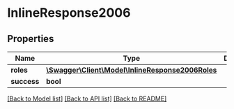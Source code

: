 # InlineResponse2006

## Properties
Name | Type | Description | Notes
------------ | ------------- | ------------- | -------------
**roles** | [**\Swagger\Client\Model\InlineResponse2006Roles**](InlineResponse2006Roles.md) |  | [optional] 
**success** | **bool** |  | [optional] 

[[Back to Model list]](../../README.md#documentation-for-models) [[Back to API list]](../../README.md#documentation-for-api-endpoints) [[Back to README]](../../README.md)

